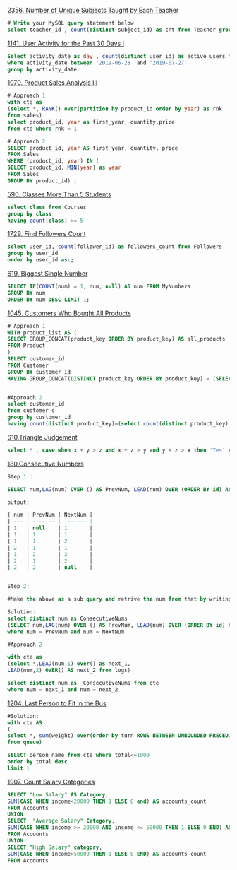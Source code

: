 [2356. Number of Unique Subjects Taught by Each Teacher](https://leetcode.com/problems/number-of-unique-subjects-taught-by-each-teacher/description/?envType=study-plan-v2&id=top-sql-50)
```sql
# Write your MySQL query statement below
select teacher_id , count(distinct subject_id) as cnt from Teacher group by teacher_id
```

[1141. User Activity for the Past 30 Days I](https://leetcode.com/problems/user-activity-for-the-past-30-days-i/description/?envType=study-plan-v2&id=top-sql-50)
```sql
Select activity_date as day , count(distinct user_id) as active_users from Activity 
where activity_date between '2019-06-28 'and '2019-07-27'
group by activity_date
```
[1070. Product Sales Analysis III](https://leetcode.com/problems/product-sales-analysis-iii/description/?envType=study-plan-v2&id=top-sql-50)

```sql
# Approach 1
with cte as 
(select *, RANK() over(partition by product_id order by year) as rnk 
from sales)
select product_id, year as first_year, quantity,price 
from cte where rnk = 1

```

```sql
# Approach 2
SELECT product_id, year AS first_year, quantity, price
FROM Sales
WHERE (product_id, year) IN (
SELECT product_id, MIN(year) as year
FROM Sales
GROUP BY product_id) ;
```

[596. Classes More Than 5 Students](https://leetcode.com/problems/classes-more-than-5-students/description/?envType=study-plan-v2&id=top-sql-50)

```sql
select class from Courses 
group by class 
having count(class) >= 5
```

[1729. Find Followers Count](https://leetcode.com/problems/find-followers-count/description/?envType=study-plan-v2&id=top-sql-50)

```sql
select user_id, count(follower_id) as followers_count from Followers 
group by user_id
order by user_id asc;
```

[619. Biggest Single Number](https://leetcode.com/problems/biggest-single-number/?envType=study-plan-v2&id=top-sql-50)
```sql
SELECT IF(COUNT(num) = 1, num, null) AS num FROM MyNumbers
GROUP BY num
ORDER BY num DESC LIMIT 1;
```

[1045. Customers Who Bought All Products](https://leetcode.com/problems/customers-who-bought-all-products/description/?envType=study-plan-v2&id=top-sql-50)

```sql
# Approach 1 
WITH product_list AS (
SELECT GROUP_CONCAT(product_key ORDER BY product_key) AS all_products
FROM Product
)
SELECT customer_id
FROM Customer
GROUP BY customer_id
HAVING GROUP_CONCAT(DISTINCT product_key ORDER BY product_key) = (SELECT all_products FROM product_list);

```
```sql

#Approach 2
select customer_id
from customer c
group by customer_id
having count(distinct product_key)=(select count(distinct product_key) from product)
```

[610.Triangle Judgement](https://leetcode.com/problems/triangle-judgement/description/?envType=study-plan-v2&id=top-sql-50)

```SQL
select * , case when x + y > z and x + z > y and y + z > x then 'Yes' else 'No' end as triangle from Triangle

```
[180.Consecutive Numbers](https://leetcode.com/problems/consecutive-numbers/?envType=study-plan-v2&id=top-sql-50)

```sql
Step 1 : 

SELECT num,LAG(num) OVER () AS PrevNum, LEAD(num) OVER (ORDER BY id) AS NextNum from Logs

output:

| num | PrevNum | NextNum |
| --- | ------- | ------- |
| 1   | null    | 1       |
| 1   | 1       | 1       |
| 1   | 1       | 2       |
| 2   | 1       | 1       |
| 1   | 2       | 2       |
| 2   | 1       | 2       |
| 2   | 2       | null    |

```
```sql

Step 2:

#Make the above as a sub query and retrive the num from that by writing the where condition:

Solution: 
select distinct num as ConsecutiveNums 
(SELECT num,LAG(num) OVER () AS PrevNum, LEAD(num) OVER (ORDER BY id) AS NextNum from Logs) l 
where num = PrevNum and num = NextNum

```
```sql
#Approach 2

with cte as 
(select *,LEAD(num,1) over() as next_1,
LEAD(num,2) OVER() AS next_2 from logs)

select distinct num as  ConsecutiveNums from cte
where num = next_1 and num = next_2
```

[1204. Last Person to Fit in the Bus](https://leetcode.com/problems/last-person-to-fit-in-the-bus/?envType=study-plan-v2&id=top-sql-50)

```SQL
#Solution:
with cte AS
(
select *, sum(weight) over(order by turn ROWS BETWEEN UNBOUNDED PRECEDING AND CURRENT ROW) as total
from queue)

SELECT person_name from cte where total<=1000
order by total desc
limit 1
```

[1907. Count Salary Categories](https://leetcode.com/problems/count-salary-categories/?envType=study-plan-v2&id=top-sql-50)

```sql
SELECT "Low Salary" AS Category,
SUM(CASE WHEN income<20000 THEN 1 ELSE 0 end) AS accounts_count
FROM Accounts
UNION
SELECT  "Average Salary" Category,
SUM(CASE WHEN income >= 20000 AND income <= 50000 THEN 1 ELSE 0 END) AS accounts_count
FROM Accounts
UNION
SELECT "High Salary" category,
SUM(CASE WHEN income>50000 THEN 1 ELSE 0 END) AS accounts_count
FROM Accounts
```
